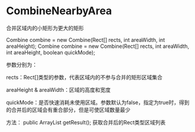 # CombineNearbyArea
合并区域内的小矩形为更大的矩形

Combine combine = new Combine(Rect[] rects, int areaWidth, int areaHeight);
Combine combine = new Combine(Rect[] rects, int areaWidth, int areaHeight, boolean quickMode);

参数分别为：

rects：Rect[]类型的参数，代表区域内的不参与合并的矩形区域集合

areaHeight & areaWidth：区域的高度和宽度

quickMode：是否快速消耗未使用区域。参数默认为false，指定为true时，得到的合并后的区域会有重合部分，但是可使区域数量最少

方法：
public ArrayList<Rect> getResult();
获取合并后的Rect类型区域列表

